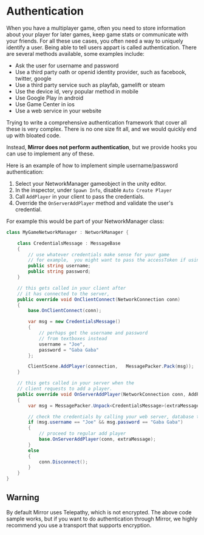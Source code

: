 # Authentication

When you have a multiplayer game,  often you need to store information about your player for later games, keep game stats or communicate with your friends. For all these use cases,  you often need a way to uniquely identify a user. Being able to tell users appart is called authentication.  There are several methods available,  some examples include:

* Ask the user for username and password
* Use a third party oath or openid identity provider, such as facebook, twitter, google
* Use a third party service such as playfab, gamelift or steam
* Use the device id,  very popular method in mobile
* Use Google Play in android
* Use Game Center in ios
* Use a web service in your website

Trying to write a comprehensive authentication framework that cover all these is very complex.  There is no one size fit all, and we would quickly end up with bloated code. 

Instead, **Mirror does not perform authentication**,  but we provide hooks you can use to implement any of these. 

Here is an example of how to implement simple username/password authentication:

1) Select your NetworkManager gameobject in the unity editor.
2) In the inspector, under `Spawn Info`, disable `Auto Create Player`
3) Call `AddPlayer` in your client to pass the credentials. 
4) Override the `OnServerAddPlayer` method and validate the user's credential.


For example this would be part of your NetworkManager class:

```cs
class MyGameNetworkManager : NetworkManager {

    class CredentialsMessage : MessageBase
    {
        // use whatever credentials make sense for your game
        // for example,  you might want to pass the accessToken if using oauth
        public string username;
        public string password;
    }

    // this gets called in your client after 
    // it has connected to the server,  
    public override void OnClientConnect(NetworkConnection conn)
    {
        base.OnClientConnect(conn);

        var msg = new CredentialsMessage()
        {
            // perhaps get the username and password
            // from textboxes instead
            username = "Joe",
            password = "Gaba Gaba"
        };

        ClientScene.AddPlayer(connection,   MessagePacker.Pack(msg));
    }

    // this gets called in your server when the 
    // client requests to add a player.
    public override void OnServerAddPlayer(NetworkConnection conn, AddPlayerMessage extraMessage)
    {
        var msg = MessagePacker.Unpack<CredentialsMessage>(extraMessage.value);

        // check the credentials by calling your web server, database table, playfab api, or any method appropriate.
        if (msg.username == "Joe" && msg.password == "Gaba Gaba")
        {
            // proceed to regular add player
            base.OnServerAddPlayer(conn, extraMessage);
        }
        else
        {
            conn.Disconnect();
        }
    }
}

```

## Warning

By default Mirror uses Telepathy,  which is not encrypted.  The above code sample works,  but if you want to do authentication through Mirror,  we highly recommend you use a transport that supports encryption. 
